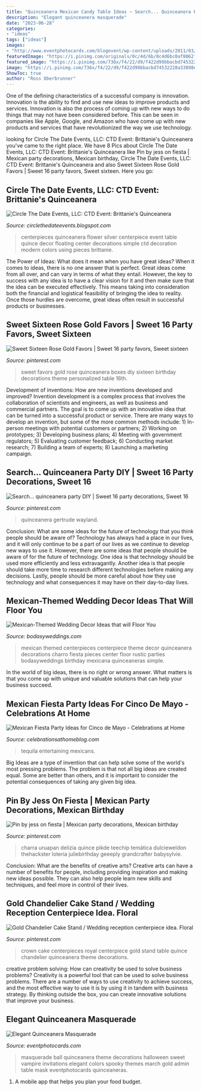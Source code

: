 ```yaml
---
title: "Quinceanera Mexican Candy Table Ideas ~ Search... Quinceanera Party Diy"
description: "Elegant quinceanera masquerade"
date: "2023-06-28"
categories:
- "ideas"
tags: ["ideas"]
images:
- "http://www.eventphotocards.com/blogevent/wp-content/uploads/2011/03/Picture-0981.jpg"
featuredImage: "https://i.pinimg.com/originals/0c/4d/6b/0c4d6bc0af8062ffd94a1ece2590b227.jpg"
featured_image: "https://i.pinimg.com/736x/f4/22/d9/f422d99bbacbd74532228a33898eb314.jpg"
image: "https://i.pinimg.com/736x/f4/22/d9/f422d99bbacbd74532228a33898eb314.jpg"
ShowToc: true
author: "Ross Oberbrunner"
---
```



One of the defining characteristics of a successful company is innovation. Innovation is the ability to find and use new ideas to improve products and services. Innovation is also the process of coming up with new ways to do things that may not have been considered before. This can be seen in companies like Apple, Google, and Amazon who have come up with new products and services that have revolutionized the way we use technology.

	

		
looking for Circle The Date Events, LLC: CTD Event: Brittanie&#039;s Quinceanera you've came to the right place. We have 8 Pics about Circle The Date Events, LLC: CTD Event: Brittanie&#039;s Quinceanera like Pin by jess on fiesta | Mexican party decorations, Mexican birthday, Circle The Date Events, LLC: CTD Event: Brittanie&#039;s Quinceanera and also Sweet Sixteen Rose Gold Favors | Sweet 16 party favors, Sweet sixteen. Here you go:
		
    
## Circle The Date Events, LLC: CTD Event: Brittanie&#039;s Quinceanera

<img loading=lazy src="http://1.bp.blogspot.com/_sY9sailSkMo/TIlvZoIL6BI/AAAAAAAAABg/pep4W5b4e8Y/s1600/brittanie034.JPG" onerror="this.onerror=null;this.src='https://tse1.mm.bing.net/th?id=OIP.N9v740KviDvgdTdeg8WOXgAAAA&amp;pid=15.1';" alt="Circle The Date Events, LLC: CTD Event: Brittanie&#039;s Quinceanera">

_Source: circlethedateevents.blogspot.com_

>centerpieces quinceanera flower silver centerpiece event table quince decor floating center decorations simple ctd decoration modern colors using pieces brittanie. 

	

The Power of Ideas: What does it mean when you have great ideas?
When it comes to ideas, there is no one answer that is perfect. Great ideas come from all over, and can vary in terms of what they entail. However, the key to success with any idea is to have a clear vision for it and then make sure that the idea can be executed effectively. This means taking into consideration both the financial and logistical feasibility of bringing the idea to reality. Once those hurdles are overcome, great ideas often result in successful products or businesses.

    
## Sweet Sixteen Rose Gold Favors | Sweet 16 Party Favors, Sweet Sixteen

<img loading=lazy src="https://i.pinimg.com/736x/f4/22/d9/f422d99bbacbd74532228a33898eb314.jpg" onerror="this.onerror=null;this.src='https://tse2.mm.bing.net/th?id=OIP.E6-i8HBULYj_bMBtHIMNJAHaHa&amp;pid=15.1';" alt="Sweet Sixteen Rose Gold Favors | Sweet 16 party favors, Sweet sixteen">

_Source: pinterest.com_

>sweet favors gold rose quinceanera boxes diy sixteen birthday decorations theme personalized table 16th. 

	

Development of inventions: How are new inventions developed and improved?
Invention development is a complex process that involves the collaboration of scientists and engineers, as well as business and commercial partners. The goal is to come up with an innovative idea that can be turned into a successful product or service. There are many ways to develop an invention, but some of the more common methods include: 1) In-person meetings with potential customers or partners; 2) Working on prototypes; 3) Developing business plans; 4) Meeting with government regulators; 5) Evaluating customer feedback; 6) Conducting market research; 7) Building a team of experts; 8) Launching a marketing campaign.

    
## Search... Quinceanera Party DIY | Sweet 16 Party Decorations, Sweet 16

<img loading=lazy src="https://i.pinimg.com/originals/0c/4d/6b/0c4d6bc0af8062ffd94a1ece2590b227.jpg" onerror="this.onerror=null;this.src='https://tse2.mm.bing.net/th?id=OIP.q5gq1ut3qMll3LL9tmdY4QHaHa&amp;pid=15.1';" alt="Search... quinceanera party DIY | Sweet 16 party decorations, Sweet 16">

_Source: pinterest.com_

>quinceanera gertrude wayland. 

	

Conclusion: What are some ideas for the future of technology that you think people should be aware of?
Technology has always had a place in our lives, and it will only continue to be a part of our lives as we continue to develop new ways to use it. However, there are some ideas that people should be aware of for the future of technology. One idea is that technology should be used more efficiently and less extravagantly. Another idea is that people should take more time to research different technologies before making any decisions. Lastly, people should be more careful about how they use technology and what consequences it may have on their day-to-day lives.

    
## Mexican-Themed Wedding Decor Ideas That Will Floor You

<img loading=lazy src="https://bodasyweddings.com/wp-content/uploads/2016/11/Mexican-themed-wedding-centerpiece.jpg" onerror="this.onerror=null;this.src='https://tse1.mm.bing.net/th?id=OIP.OAoi2uT6aNGC9Ywo1HUw2wHaLH&amp;pid=15.1';" alt="Mexican-Themed Wedding Decor Ideas that will Floor You">

_Source: bodasyweddings.com_

>mexican themed centerpieces centerpiece theme decor quinceanera decorations charro fiesta pieces center floor rustic parties bodasyweddings birthday mexicana quinceaneras simple. 

	

In the world of big ideas, there is no right or wrong answer. What matters is that you come up with unique and valuable solutions that can help your business succeed.

    
## Mexican Fiesta Party Ideas For Cinco De Mayo - Celebrations At Home

<img loading=lazy src="https://celebrationsathomeblog.com/wp-content/uploads/2015/04/cinco-de-mayo-party-ideas-tequila-tasting.jpg" onerror="this.onerror=null;this.src='https://tse2.mm.bing.net/th?id=OIP.KQeT2hHXaSzjK-RwB7H2EgHaJ4&amp;pid=15.1';" alt="Mexican Fiesta Party Ideas for Cinco de Mayo - Celebrations at Home">

_Source: celebrationsathomeblog.com_

>tequila entertaining mexicans. 

	

Big Ideas are a type of invention that can help solve some of the world's most pressing problems. The problem is that not all big ideas are created equal. Some are better than others, and it is important to consider the potential consequences of taking any given big idea.

    
## Pin By Jess On Fiesta | Mexican Party Decorations, Mexican Birthday

<img loading=lazy src="https://i.pinimg.com/736x/31/ca/8b/31ca8b0dcb667de3bf5a230e4497ee13.jpg" onerror="this.onerror=null;this.src='https://tse2.mm.bing.net/th?id=OIP.5_In7imTOQQudk_itWlRiAHaJ3&amp;pid=15.1';" alt="Pin by jess on fiesta | Mexican party decorations, Mexican birthday">

_Source: pinterest.com_

>charra uruapan delizia quince pikde teechip temática dulcieweldon thehackster loteria juliebirthday geeeply grandcrafter babysylvie. 

	

Conclusion: What are the benefits of creative arts?
Creative arts can have a number of benefits for people, including providing inspiration and making new ideas possible. They can also help people learn new skills and techniques, and feel more in control of their lives.

    
## Gold Chandelier Cake Stand / Wedding Reception Centerpiece Idea. Floral

<img loading=lazy src="https://i.pinimg.com/originals/a4/47/ac/a447ac8156b74062b4a8629411e5fade.jpg" onerror="this.onerror=null;this.src='https://tse3.mm.bing.net/th?id=OIP.PzoIOxbqIEl22tvPx54CSwHaLH&amp;pid=15.1';" alt="Gold Chandelier Cake Stand / Wedding reception centerpiece idea. Floral">

_Source: pinterest.com_

>crown cake centerpieces royal centerpiece gold stand table quince chandelier quinceanera theme decorations. 

	

creative problem solving: How can creativity be used to solve business problems?
Creativity is a powerful tool that can be used to solve business problems. There are a number of ways to use creativity to achieve success, and the most effective way to use it is by using it in tandem with business strategy. By thinking outside the box, you can create innovative solutions that improve your business.

    
## Elegant Quinceanera Masquerade

<img loading=lazy src="http://www.eventphotocards.com/blogevent/wp-content/uploads/2011/03/Picture-0981.jpg" onerror="this.onerror=null;this.src='https://tse4.mm.bing.net/th?id=OIP.xOg6OSNTRE_mIwo2YjTgBgAAAA&amp;pid=15.1';" alt="Elegant Quinceanera Masquerade">

_Source: eventphotocards.com_

>masquerade ball quinceanera theme decorations halloween sweet vampire invitations elegant colors spooky themes march gold admin table mask eventphotocards quinceaneras. 

	

1. A mobile app that helps you plan your food budget.

